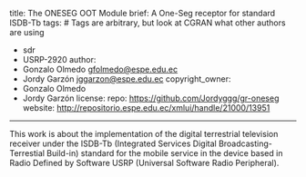 title: The ONESEG OOT Module
brief: A One-Seg receptor for standard ISDB-Tb
tags: # Tags are arbitrary, but look at CGRAN what other authors are using
  - sdr
  - USRP-2920
author:
  - Gonzalo Olmedo <gfolmedo@espe.edu.ec>
  - Jordy Garzón <jggarzon@espe.edu.ec>
copyright_owner:
  - Gonzalo Olmedo
  - Jordy Garzón 
license:
repo: https://github.com/Jordyggg/gr-oneseg
website: http://repositorio.espe.edu.ec/xmlui/handle/21000/13951

---
This work is about the implementation of the digital terrestrial television receiver under the ISDB-Tb (Integrated Services Digital Broadcasting-Terrestial Build-in) standard for the mobile service in the device based in Radio Defined by Software USRP (Universal Software Radio Peripheral).
